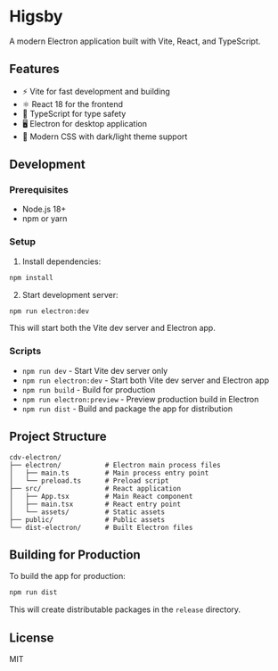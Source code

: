 # Higsby

A modern Electron application built with Vite, React, and TypeScript.

## Features

- ⚡️ Vite for fast development and building
- ⚛️ React 18 for the frontend
- 📝 TypeScript for type safety
- 🖥️ Electron for desktop application
- 🎨 Modern CSS with dark/light theme support

## Development

### Prerequisites

- Node.js 18+ 
- npm or yarn

### Setup

1. Install dependencies:
```bash
npm install
```

2. Start development server:
```bash
npm run electron:dev
```

This will start both the Vite dev server and Electron app.

### Scripts

- `npm run dev` - Start Vite dev server only
- `npm run electron:dev` - Start both Vite dev server and Electron app
- `npm run build` - Build for production
- `npm run electron:preview` - Preview production build in Electron
- `npm run dist` - Build and package the app for distribution

## Project Structure

```
cdv-electron/
├── electron/           # Electron main process files
│   ├── main.ts         # Main process entry point
│   └── preload.ts      # Preload script
├── src/                # React application
│   ├── App.tsx         # Main React component
│   ├── main.tsx        # React entry point
│   └── assets/         # Static assets
├── public/             # Public assets
└── dist-electron/      # Built Electron files
```

## Building for Production

To build the app for production:

```bash
npm run dist
```

This will create distributable packages in the `release` directory.

## License

MIT
